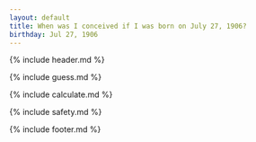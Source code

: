 ```yaml
---
layout: default
title: When was I conceived if I was born on July 27, 1906?
birthday: Jul 27, 1906
---
```


{% include header.md %}

{% include guess.md %}

{% include calculate.md %}

{% include safety.md %}

{% include footer.md %}



